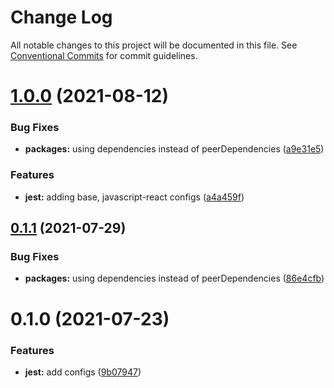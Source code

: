 # Change Log

All notable changes to this project will be documented in this file.
See [Conventional Commits](https://conventionalcommits.org) for commit guidelines.

# [1.0.0](https://github.com/nickstaroba/eterna-tooling/compare/@eterna/jest-config-typescript-react@0.1.0...@eterna/jest-config-typescript-react@1.0.0) (2021-08-12)


### Bug Fixes

* **packages:** using dependencies instead of peerDependencies ([a9e31e5](https://github.com/nickstaroba/eterna-tooling/commit/a9e31e592006da90962183e9d380426f77ee7f4d))


### Features

* **jest:** adding base, javascript-react configs ([a4a459f](https://github.com/nickstaroba/eterna-tooling/commit/a4a459f57e39133c056e84e5a14b9a4958ae4d4b))





## [0.1.1](https://github.com/nickstaroba/eterna-tooling/compare/@eterna/jest-config-typescript-react@0.1.0...@eterna/jest-config-typescript-react@0.1.1) (2021-07-29)


### Bug Fixes

* **packages:** using dependencies instead of peerDependencies ([86e4cfb](https://github.com/nickstaroba/eterna-tooling/commit/86e4cfb992cab4bf969729c62bd36e7ab5274b4a))





# 0.1.0 (2021-07-23)


### Features

* **jest:** add configs ([9b07947](https://github.com/nickstaroba/eterna-tooling/commit/9b07947c1d6a5955c1f2973c84b74b90580313a2))
